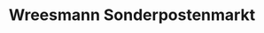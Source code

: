 ---
title: "Wreesmann Sonderpostenmarkt"
url: /bad-bibra/wreesmann-sonderpostenmarkt/
shop: Kramladen
---